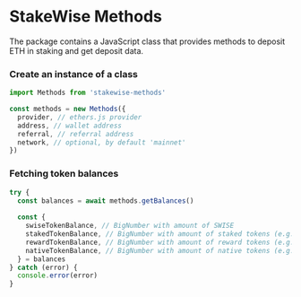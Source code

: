 # StakeWise Methods

The package contains a JavaScript class that provides
methods to deposit ETH in staking and get deposit data.

### Create an instance of a class
```js
import Methods from 'stakewise-methods'

const methods = new Methods({
  provider, // ethers.js provider
  address, // wallet address
  referral, // referral address
  network, // optional, by default 'mainnet'
})
```

### Fetching token balances
```js
try {
  const balances = await methods.getBalances()
  
  const {
    swiseTokenBalance, // BigNumber with amount of SWISE 
    stakedTokenBalance, // BigNumber with amount of staked tokens (e.g. sETH2)
    rewardTokenBalance, // BigNumber with amount of reward tokens (e.g. rETH2)
    nativeTokenBalance, // BigNumber with amount of native tokens (e.g. ETH)
  } = balances
} catch (error) {
  console.error(error)
}
```

